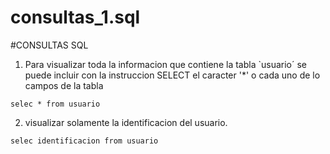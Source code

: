 # consultas_1.sql

#CONSULTAS SQL

1. Para visualizar toda la informacion que contiene la tabla `usuario´ se puede incluir con la instruccion SELECT el caracter '*' o cada uno de lo campos de la tabla

`selec * from usuario`

2. visualizar solamente la identificacion del usuario.

`selec identificacion from usuario`
